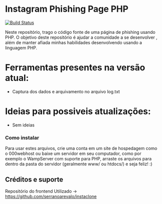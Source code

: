 # Instagram Phishing Page PHP

[![Build Status](https://travis-ci.org/joemccann/dillinger.svg?branch=master)](https://test.pypi.org/project/dudesec/1.0.0/)

Neste repositório, trago o código fonte de uma página de phishing usando PHP. O objetivo deste repositório é ajudar a comunidade a se desenvolver , além de manter afiada minhas habilidades desenvolvendo usando a linguagem PHP.

# Ferramentas presentes na versão atual:

  - Captura dos dados e arquivamento no arquivo log.txt
  
# Ideias para possiveis atualizações:

- Sem ideias


### Como instalar

Para usar estes arquivos, crie uma conta em um site de hospedagem como o 000webhost ou baixe um servidor em seu computador, como por exemplo o WampServer com suporte para PHP, arraste os arquivos para dentro da pasta do servidor (geralmente www/ ou htdocs/) e seja feliz! :)

## Créditos e suporte

Repositório do frontend Utilizado -> https://github.com/serranoarevalo/instaclone
